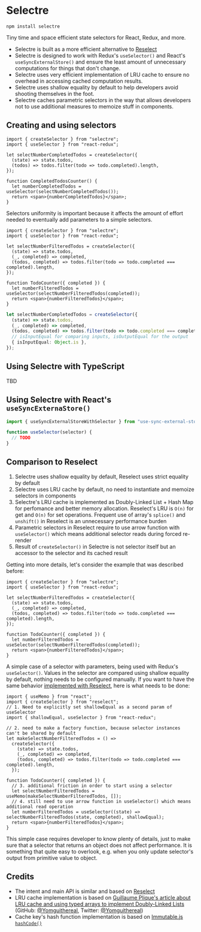 # Selectre

    npm install selectre

Tiny time and space efficient state selectors for React, Redux, and more.

- Selectre is built as a more efficient alternative to
  [Reselect](https://github.com/reduxjs/reselect)
- Selectre is designed to work with Redux's `useSelector()` and React's `useSyncExternalStore()` and
  ensure the least amount of unnecessary computations for things that don't change.
- Selectre uses very efficient implementation of LRU cache to ensure no overhead in accessing cached
  computation results.
- Selectre uses shallow equality by default to help developers avoid shooting themselves in the
  foot.
- Selectre caches parametric selectors in the way that allows developers not to use additional
  measures to memoize stuff in components.

## Creating and using selectors

```tsx
import { createSelector } from "selectre";
import { useSelector } from "react-redux";

let selectNumberCompletedTodos = createSelector({
  (state) => state.todos,
  (todos) => todos.filter(todo => todo.completed).length,
});

function CompletedTodosCounter() {
  let numberCompletedTodos = useSelector(selectNumberCompletedTodos());
  return <span>{numberCompletedTodos}</span>;
}
```

Selectors uniformity is important because it affects the amount of effort needed to eventually add
parameters to a simple selectors.

```tsx
import { createSelector } from "selectre";
import { useSelector } from "react-redux";

let selectNumberFilteredTodos = createSelector({
  (state) => state.todos,
  (_, completed) => completed,
  (todos, completed) => todos.filter(todo => todo.completed === completed).length,
});

function TodoCounter({ completed }) {
  let numberFilteredTodos = useSelector(selectNumberFilteredTodos(completed));
  return <span>{numberFilteredTodos}</span>;
}
```

```typescript
let selectNumberCompletedTodos = createSelector({
  (state) => state.todos,
  (_, completed) => completed,
  (todos, completed) => todos.filter(todo => todo.completed === completed).length,
  // isInputEqual for comparing inputs, isOutputEqual for the output
  { isInputEqual: Object.is },
});
```

## Using Selectre with TypeScript

TBD

## Using Selectre with React's `useSyncExternaStore()`

```javascript
import { useSyncExternalStoreWithSelector } from "use-sync-external-store/with-selector";

function useSelector(selector) {
  // TODO
}
```

## Comparison to Reselect

1. Selectre uses shallow equality by default, Reselect uses strict equality by default
2. Selectre uses LRU cache by default, no need to instantiate and memoize selectors in components
3. Selectre's LRU cache is implemented as Doubly-Linked List + Hash Map for perfomance and better
   memory allocation. Reselect's LRU is `O(n)` for get and `O(n)` for set operations. Frequent use
   of array's `splice()` and `unshift()` in Reselect is an unnecessary performance burden
4. Parametric selectors in Reselect require to use arrow function with `useSelector()` which means
   additional selector reads during forced re-render
5. Result of `createSelector()` in Selectre is not selector itself but an accessor to the selector
   and its cached result

Getting into more details, let's consider the example that was described before:

```tsx
import { createSelector } from "selectre";
import { useSelector } from "react-redux";

let selectNumberFilteredTodos = createSelector({
  (state) => state.todos,
  (_, completed) => completed,
  (todos, completed) => todos.filter(todo => todo.completed === completed).length,
});

function TodoCounter({ completed }) {
  let numberFilteredTodos = useSelector(selectNumberFilteredTodos(completed));
  return <span>{numberFilteredTodos}</span>;
}
```

A simple case of a selector with parameters, being used with Redux's `useSelector()`. Values in the
selector are compared using shallow equality by default, nothing needs to be configured manually. If
you want to have the same behavior
[implemented with Reselect](https://react-redux.js.org/api/hooks#using-memoizing-selectors), here is
what needs to be done:

```tsx
import { useMemo } from "react";
import { createSelector } from "reselect";
// 1. Need to explicitly set shallowEqual as a second param of useSelector
import { shallowEqual, useSelector } from "react-redux";

// 2. need to make a factory function, because selector instances can't be shared by default
let makeSelectNumberFilteredTodos = () =>
  createSelector({
    (state) => state.todos,
    (_, completed) => completed,
    (todos, completed) => todos.filter(todo => todo.completed === completed).length,
  });

function TodoCounter({ completed }) {
  // 3. additional friction in order to start using a selector
  let selectNumberFilteredTodos = useMemo(makeSelectNumberFilteredTodos, []);
  // 4. still need to use arrow function in useSelector() which means additional read operation
  let numberFilteredTodos = useSelector((state) => selectNumberFilteredTodos(state, completed), shallowEqual);
  return <span>{numberFilteredTodos}</span>;
}
```

This simple case requires developer to know plenty of details, just to make sure that a selector
that returns an object does not affect performance. It is something that quite easy to overlook,
e.g. when you only update selector's output from primitive value to object.

## Credits

- The intent and main API is similar and based on [Reselect](https://github.com/reduxjs/reselect)
- LRU cache implementation is based on
  [Guillaume Plique's article about LRU cache and using typed arrays to implement Doubly-Linked Lists](https://yomguithereal.github.io/posts/lru-cache)
  (GitHub: [@Yomguithereal](https://github.com/Yomguithereal), Twitter:
  [@Yomguithereal](https://twitter.com/Yomguithereal))
- Cache key's hash function implementation is based on
  [Immutable.js `hashCode()`](https://github.com/immutable-js/immutable-js/blob/4d0e9819e509861d0f16a64a4fc0bfdc892563f9/src/Hash.js)
